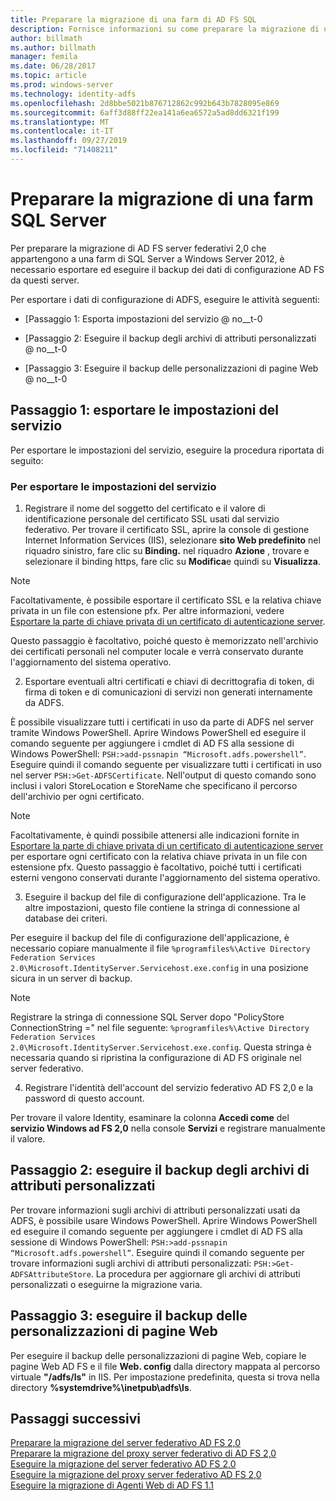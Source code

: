 ```yaml
---
title: Preparare la migrazione di una farm di AD FS SQL
description: Fornisce informazioni su come preparare la migrazione di una farm SQL di AD FS server a Windows Server 2012.
author: billmath
ms.author: billmath
manager: femila
ms.date: 06/28/2017
ms.topic: article
ms.prod: windows-server
ms.technology: identity-adfs
ms.openlocfilehash: 2d8bbe5021b876712862c992b643b7828095e869
ms.sourcegitcommit: 6aff3d88ff22ea141a6ea6572a5ad8dd6321f199
ms.translationtype: MT
ms.contentlocale: it-IT
ms.lasthandoff: 09/27/2019
ms.locfileid: "71408211"
---
```

# <a name="prepare-to-migrate-a-sql-server-farm"></a>Preparare la migrazione di una farm SQL Server  
 Per preparare la migrazione di AD FS server federativi 2,0 che appartengono a una farm di SQL Server a Windows Server 2012, è necessario esportare ed eseguire il backup dei dati di configurazione AD FS da questi server.  
  
 Per esportare i dati di configurazione di ADFS, eseguire le attività seguenti:  
  
-   [Passaggio 1: Esporta impostazioni del servizio @ no__t-0  
  
-   [Passaggio 2: Eseguire il backup degli archivi di attributi personalizzati @ no__t-0  
  
-   [Passaggio 3: Eseguire il backup delle personalizzazioni di pagine Web @ no__t-0  
  
## <a name="step-1-export-service-settings"></a>Passaggio 1: esportare le impostazioni del servizio  
 Per esportare le impostazioni del servizio, eseguire la procedura riportata di seguito:  
  
### <a name="to-export-service-settings"></a>Per esportare le impostazioni del servizio  
  
1.  Registrare il nome del soggetto del certificato e il valore di identificazione personale del certificato SSL usati dal servizio federativo. Per trovare il certificato SSL, aprire la console di gestione Internet Information Services (IIS), selezionare **sito Web predefinito** nel riquadro sinistro, fare clic su **Binding.** nel riquadro **Azione** , trovare e selezionare il binding https, fare clic su **Modifica**e quindi su **Visualizza**.  
  
> [!NOTE]
>  Facoltativamente, è possibile esportare il certificato SSL e la relativa chiave privata in un file con estensione pfx. Per altre informazioni, vedere [Esportare la parte di chiave privata di un certificato di autenticazione server](Export-the-Private-Key-Portion-of-a-Server-Authentication-Certificate.md).  
>   
>  Questo passaggio è facoltativo, poiché questo è memorizzato nell'archivio dei certificati personali nel computer locale e verrà conservato durante l'aggiornamento del sistema operativo.  
  
2. Esportare eventuali altri certificati e chiavi di decrittografia di token, di firma di token e di comunicazioni di servizi non generati internamente da ADFS.  
  
È possibile visualizzare tutti i certificati in uso da parte di ADFS nel server tramite Windows PowerShell. Aprire Windows PowerShell ed eseguire il comando seguente per aggiungere i cmdlet di AD FS alla sessione di Windows PowerShell: `PSH:>add-pssnapin “Microsoft.adfs.powershell”`. Eseguire quindi il comando seguente per visualizzare tutti i certificati in uso nel server `PSH:>Get-ADFSCertificate`. Nell'output di questo comando sono inclusi i valori StoreLocation e StoreName che specificano il percorso dell'archivio per ogni certificato.  
  
> [!NOTE]
>  Facoltativamente, è quindi possibile attenersi alle indicazioni fornite in [Esportare la parte di chiave privata di un certificato di autenticazione server](Export-the-Private-Key-Portion-of-a-Server-Authentication-Certificate.md) per esportare ogni certificato con la relativa chiave privata in un file con estensione pfx. Questo passaggio è facoltativo, poiché tutti i certificati esterni vengono conservati durante l'aggiornamento del sistema operativo.  
  
3. Eseguire il backup del file di configurazione dell'applicazione. Tra le altre impostazioni, questo file contiene la stringa di connessione al database dei criteri.  
  
Per eseguire il backup del file di configurazione dell'applicazione, è necessario copiare manualmente il file `%programfiles%\Active Directory Federation Services 2.0\Microsoft.IdentityServer.Servicehost.exe.config` in una posizione sicura in un server di backup.  
  
> [!NOTE]
>  Registrare la stringa di connessione SQL Server dopo "PolicyStore ConnectionString =" nel file seguente: `%programfiles%\Active Directory Federation Services 2.0\Microsoft.IdentityServer.Servicehost.exe.config`. Questa stringa è necessaria quando si ripristina la configurazione di AD FS originale nel server federativo.  
  
4. Registrare l'identità dell'account del servizio federativo AD FS 2,0 e la password di questo account.  
  
Per trovare il valore Identity, esaminare la colonna **Accedi come** del **servizio Windows ad FS 2,0** nella console **Servizi** e registrare manualmente il valore.  
  
## <a name="step-2-back-up-custom-attribute-stores"></a>Passaggio 2: eseguire il backup degli archivi di attributi personalizzati  
 Per trovare informazioni sugli archivi di attributi personalizzati usati da ADFS, è possibile usare Windows PowerShell. Aprire Windows PowerShell ed eseguire il comando seguente per aggiungere i cmdlet di AD FS alla sessione di Windows PowerShell: `PSH:>add-pssnapin “Microsoft.adfs.powershell”`. Eseguire quindi il comando seguente per trovare informazioni sugli archivi di attributi personalizzati: `PSH:>Get-ADFSAttributeStore`. La procedura per aggiornare gli archivi di attributi personalizzati o eseguirne la migrazione varia.  
  
## <a name="step-3-back-up-webpage-customizations"></a>Passaggio 3: eseguire il backup delle personalizzazioni di pagine Web  
 Per eseguire il backup delle personalizzazioni di pagine Web, copiare le pagine Web AD FS e il file **Web. config** dalla directory mappata al percorso virtuale **"/adfs/ls"** in IIS. Per impostazione predefinita, questa si trova nella directory **%systemdrive%\inetpub\adfs\ls**.  
  
## <a name="next-steps"></a>Passaggi successivi
 [Preparare la migrazione del server federativo AD FS 2,0](prepare-to-migrate-ad-fs-fed-server.md)   
 [Preparare la migrazione del proxy server federativo di AD FS 2,0](prepare-to-migrate-ad-fs-fed-proxy.md)   
 [Eseguire la migrazione del server federativo AD FS 2,0](migrate-the-ad-fs-fed-server.md)   
 [Eseguire la migrazione del proxy server federativo AD FS 2,0](migrate-the-ad-fs-2-fed-server-proxy.md)   
 [Eseguire la migrazione di Agenti Web di AD FS 1.1](migrate-the-ad-fs-web-agent.md)